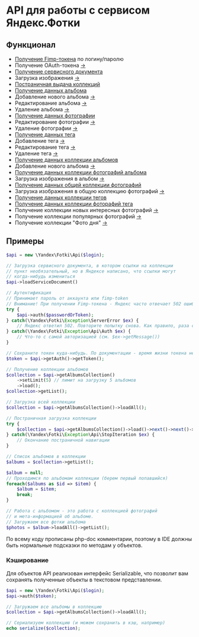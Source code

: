 API для работы с сервисом Яндекс.Фотки
======================================

Функционал
----------
- [Получение Fimp-токена](https://github.com/dmkuznetsov/php-yandex-fotki/wiki/%D0%9F%D0%BE%D0%BB%D1%83%D1%87%D0%B5%D0%BD%D0%B8%D0%B5-Fimp-%D1%82%D0%BE%D0%BA%D0%B5%D0%BD%D0%B0) по логину/паролю
- Получение OAuth-токена [->](http://api.yandex.ru/fotki/doc/overview/oauth-token.xml)
- [Получение сервисного документа](https://github.com/dmkuznetsov/php-yandex-fotki/wiki/%D0%9F%D0%BE%D0%BB%D1%83%D1%87%D0%B5%D0%BD%D0%B8%D0%B5-%D1%81%D0%B5%D1%80%D0%B2%D0%B8%D1%81%D0%BD%D0%BE%D0%B3%D0%BE-%D0%B4%D0%BE%D0%BA%D1%83%D0%BC%D0%B5%D0%BD%D1%82%D0%B0)
- Загрузка изображения [->](http://api.yandex.ru/fotki/doc/concepts/add-photo.xml)
- [Постраничная выдача коллекций](https://github.com/dmkuznetsov/php-yandex-fotki/wiki/%D0%9F%D0%BE%D1%81%D1%82%D1%80%D0%B0%D0%BD%D0%B8%D1%87%D0%BD%D0%B0%D1%8F-%D0%B2%D1%8B%D0%B4%D0%B0%D1%87%D0%B0-%D0%BA%D0%BE%D0%BB%D0%BB%D0%B5%D0%BA%D1%86%D0%B8%D0%B9)
- [Получение данных альбома](https://github.com/dmkuznetsov/php-yandex-fotki/wiki/%D0%9F%D0%BE%D0%BB%D1%83%D1%87%D0%B5%D0%BD%D0%B8%D0%B5-%D0%B4%D0%B0%D0%BD%D0%BD%D1%8B%D1%85-%D0%B0%D0%BB%D1%8C%D0%B1%D0%BE%D0%BC%D0%B0)
- Добавление нового альбома [->](http://api.yandex.ru/fotki/doc/operations-ref/albums-create.xml)
- Редактирование альбома [->](http://api.yandex.ru/fotki/doc/operations-ref/album-edit.xml)
- Удаление альбома [->](http://api.yandex.ru/fotki/doc/operations-ref/album-delete.xml)
- [Получение данных фотографии](https://github.com/dmkuznetsov/php-yandex-fotki/wiki/%D0%9F%D0%BE%D0%BB%D1%83%D1%87%D0%B5%D0%BD%D0%B8%D0%B5-%D0%B4%D0%B0%D0%BD%D0%BD%D1%8B%D1%85-%D1%84%D0%BE%D1%82%D0%BE%D0%B3%D1%80%D0%B0%D1%84%D0%B8%D0%B8)
- Редактирование фотографии [->](http://api.yandex.ru/fotki/doc/operations-ref/photo-edit.xml)
- Удаление фотографии [->](http://api.yandex.ru/fotki/doc/operations-ref/photo-delete.xml)
- [Получение данных тега](https://github.com/dmkuznetsov/php-yandex-fotki/wiki/%D0%9F%D0%BE%D0%BB%D1%83%D1%87%D0%B5%D0%BD%D0%B8%D0%B5-%D0%B4%D0%B0%D0%BD%D0%BD%D1%8B%D1%85-%D1%82%D0%B5%D0%B3%D0%B0)
- Добавление тега [->](http://api.yandex.ru/fotki/doc/operations-ref/add-tag.xml)
- Редактирование тега [->](http://api.yandex.ru/fotki/doc/operations-ref/edit-tag.xml)
- Удаление тега [->](http://api.yandex.ru/fotki/doc/operations-ref/delete-tag.xml)
- [Получение данных коллекции альбомов](https://github.com/dmkuznetsov/php-yandex-fotki/wiki/%D0%9F%D0%BE%D0%BB%D1%83%D1%87%D0%B5%D0%BD%D0%B8%D0%B5-%D0%B4%D0%B0%D0%BD%D0%BD%D1%8B%D1%85-%D0%BA%D0%BE%D0%BB%D0%BB%D0%B5%D0%BA%D1%86%D0%B8%D0%B8-%D0%B0%D0%BB%D1%8C%D0%B1%D0%BE%D0%BC%D0%BE%D0%B2)
- Добавление нового альбома [->](http://api.yandex.ru/fotki/doc/operations-ref/albums-collection-create.xml)
- [Получение данных коллекции фотографий альбома](https://github.com/dmkuznetsov/php-yandex-fotki/wiki/%D0%9F%D0%BE%D0%BB%D1%83%D1%87%D0%B5%D0%BD%D0%B8%D0%B5-%D0%B4%D0%B0%D0%BD%D0%BD%D1%8B%D1%85-%D0%BA%D0%BE%D0%BB%D0%BB%D0%B5%D0%BA%D1%86%D0%B8%D0%B8-%D1%84%D0%BE%D1%82%D0%BE%D0%B3%D1%80%D0%B0%D1%84%D0%B8%D0%B9-%D0%B0%D0%BB%D1%8C%D0%B1%D0%BE%D0%BC%D0%B0)
- Загрузка изображения в альбом [->](http://api.yandex.ru/fotki/doc/operations-ref/album-photos-collection-add.xml)
- [Получение данных общей коллекции фотографий](https://github.com/dmkuznetsov/php-yandex-fotki/wiki/%D0%9F%D0%BE%D0%BB%D1%83%D1%87%D0%B5%D0%BD%D0%B8%D0%B5-%D0%B4%D0%B0%D0%BD%D0%BD%D1%8B%D1%85-%D0%BE%D0%B1%D1%89%D0%B5%D0%B9-%D0%BA%D0%BE%D0%BB%D0%BB%D0%B5%D0%BA%D1%86%D0%B8%D0%B8-%D1%84%D0%BE%D1%82%D0%BE%D0%B3%D1%80%D0%B0%D1%84%D0%B8%D0%B9)
- Загрузка изображения в общую коллекцию фотографий [->](http://api.yandex.ru/fotki/doc/operations-ref/all-photos-collection-add.xml)
- [Получение данных коллекции тегов](https://github.com/dmkuznetsov/php-yandex-fotki/wiki/%D0%9F%D0%BE%D0%BB%D1%83%D1%87%D0%B5%D0%BD%D0%B8%D0%B5-%D0%B4%D0%B0%D0%BD%D0%BD%D1%8B%D1%85-%D0%BA%D0%BE%D0%BB%D0%BB%D0%B5%D0%BA%D1%86%D0%B8%D0%B8-%D1%82%D0%B5%D0%B3%D0%BE%D0%B2)
- [Получение данных коллекции фоторафий тега](https://github.com/dmkuznetsov/php-yandex-fotki/wiki/%D0%9F%D0%BE%D0%BB%D1%83%D1%87%D0%B5%D0%BD%D0%B8%D0%B5-%D0%B4%D0%B0%D0%BD%D0%BD%D1%8B%D1%85-%D0%BA%D0%BE%D0%BB%D0%BB%D0%B5%D0%BA%D1%86%D0%B8%D0%B8-%D1%84%D0%BE%D1%82%D0%BE%D1%80%D0%B0%D1%84%D0%B8%D0%B9-%D1%82%D0%B5%D0%B3%D0%B0)
- Получение коллекции новых интересных фотографий [->](http://api.yandex.ru/fotki/doc/operations-ref/interesting-photos-get.xml)
- Получение коллекции популярных фотографий [->](http://api.yandex.ru/fotki/doc/operations-ref/top-photos-get.xml)
- Получение коллекции "Фото дня" [->](http://api.yandex.ru/fotki/doc/operations-ref/day-photos-get.xml)


Примеры
-------

```php
$api = new \Yandex\Fotki\Api($login);

// Загрузка сервисного документа, в котором ссылки на коллекции
// пункт необязательный, но в Яндексе написано, что ссылки могут
// когда-нибудь измениться
$api->loadServiceDocument()

// Аутентификация
// Принимает пароль от аккаунта или fimp-token
// Внимание! При получении Fimp-токена - Яндекс часто отвечает 502 ошибкой
try {
    $api->auth($passwordOrToken);
} catch(\Yandex\Fotki\Exception\ServerError $ex) {
    // Яндекс ответил 502. Повторите попытку снова. Как правило, раза с 5 удается получить токен
} catch(\Yandex\Fotki\Exception\Api\Auth $ex) {
    // Что-то с самой авторизацией (см. $ex->getMessage())
}

// Сохраните токен куда-нибудь. По документации - время жизни токена неограничено
$token = $api->getAuth()->getToken();

// Получение коллекции альбомов
$collection = $api->getAlbumsCollection()
    ->setLimit(5) // лимит на загрузку 5 альбомов
    ->load();
$collection->getList();

// Загрузка всей коллекции
$collection = $api->getAlbumsCollection()->loadAll();

// Постраничная загрузка коллекции
try {
    $collection = $api->getAlbumsCollection()->load()->next()->next()->next();
} catch(\Yandex\Fotki\Exception\Api\StopIteration $ex) {
    // Окончание постраничной навигации
}

// Список альбомов в коллекции
$albums = $collection->getList();

$album = null;
// Проходимся по альбомам коллекции (берем первый попавшийся)
foreach($albums as $id => $item) {
    $album = $item;
    break;
}

// Работа с альбомом - это работа с коллекцией фотографий
// и мета-информацией об альбоме.
// Загружаем все фотки альбома
$photos = $album->loadAll()->getList();
```

По всему коду прописаны php-doc комментарии, поэтому в IDE должны быть нормальные подсказки по методам у объектов.

### Кэширование

Для объектов API реализован интерфейс Serializable, что позволит вам сохранять полученные объекты в текстовом представлении.

```php
$api = new \Yandex\Fotki\Api($login);
$api->auth($token);

// Загружаем все альбомы в коллекцию
$collection = $api->getAlbumsCollection()->loadAll();

// Сериализуем коллекцию (и можем сохранить в кэш, например)
echo serialize($collection);
```